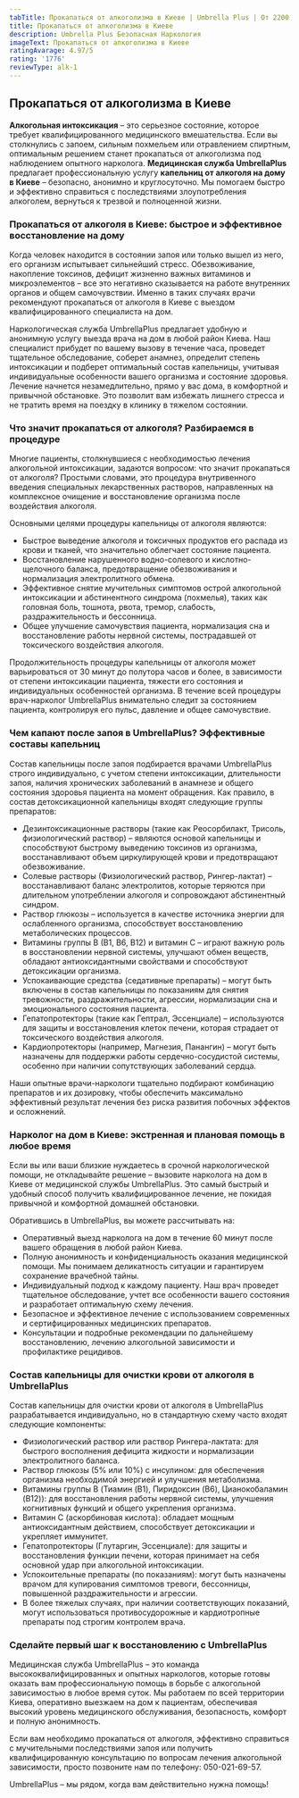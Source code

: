 ```yaml
---
tabTitle: Прокапаться от алкоголизма в Киеве | Umbrella Plus | От 2200 грн
title: Прокапаться от алкоголизма в Киеве
description: Umbrella Plus Безопасная Наркология
imageText: Прокапаться от алкоголизма в Киеве
ratingAvarage: 4.97/5
rating: '1776'
reviewType: alk-1
---
```


## Прокапаться от алкоголизма в Киеве

**Алкогольная интоксикация** – это серьезное состояние, которое требует квалифицированного медицинского вмешательства. Если вы столкнулись с запоем, сильным похмельем или отравлением спиртным, оптимальным решением станет прокапаться от алкоголизма под наблюдением опытного нарколога. **Медицинская служба UmbrellaPlus** предлагает профессиональную услугу **капельниц от алкоголя на дому в Киеве** – безопасно, анонимно и круглосуточно. Мы помогаем быстро и эффективно справиться с последствиями злоупотребления алкоголем, вернуться к трезвой и полноценной жизни.

### Прокапаться от алкоголя в Киеве: быстрое и эффективное восстановление на дому

Когда человек находится в состоянии запоя или только вышел из него, его организм испытывает сильнейший стресс. Обезвоживание, накопление токсинов, дефицит жизненно важных витаминов и микроэлементов – все это негативно сказывается на работе внутренних органов и общем самочувствии. Именно в таких случаях врачи рекомендуют прокапаться от алкоголя в Киеве с выездом квалифицированного специалиста на дом.

Наркологическая служба UmbrellaPlus предлагает удобную и анонимную услугу выезда врача на дом в любой район Киева. Наш специалист прибудет по вашему вызову в течение часа, проведет тщательное обследование, соберет анамнез, определит степень интоксикации и подберет оптимальный состав капельницы, учитывая индивидуальные особенности вашего организма и состояние здоровья. Лечение начнется незамедлительно, прямо у вас дома, в комфортной и привычной обстановке. Это позволит вам избежать лишнего стресса и не тратить время на поездку в клинику в тяжелом состоянии.

### Что значит прокапаться от алкоголя? Разбираемся в процедуре

Многие пациенты, столкнувшиеся с необходимостью лечения алкогольной интоксикации, задаются вопросом: что значит прокапаться от алкоголя? Простыми словами, это процедура внутривенного введения специальных лекарственных растворов, направленных на комплексное очищение и восстановление организма после воздействия алкоголя.

Основными целями процедуры капельницы от алкоголя являются:

* Быстрое выведение алкоголя и токсичных продуктов его распада из крови и тканей, что значительно облегчает состояние пациента.
* Восстановление нарушенного водно-солевого и кислотно-щелочного баланса, предотвращение обезвоживания и нормализация электролитного обмена.
* Эффективное снятие мучительных симптомов острой алкогольной интоксикации и абстинентного синдрома (похмелья), таких как головная боль, тошнота, рвота, тремор, слабость, раздражительность и бессонница.
* Общее улучшение самочувствия пациента, нормализация сна и восстановление работы нервной системы, пострадавшей от токсического воздействия алкоголя.

Продолжительность процедуры капельницы от алкоголя может варьироваться от 30 минут до полутора часов и более, в зависимости от степени интоксикации пациента, тяжести его состояния и индивидуальных особенностей организма. В течение всей процедуры врач-нарколог UmbrellaPlus внимательно следит за состоянием пациента, контролируя его пульс, давление и общее самочувствие.

### Чем капают после запоя в UmbrellaPlus? Эффективные составы капельниц

Состав капельницы после запоя подбирается врачами UmbrellaPlus строго индивидуально, с учетом степени интоксикации, длительности запоя, наличия хронических заболеваний в анамнезе и общего состояния здоровья пациента на момент обращения. Как правило, в состав детоксикационной капельницы входят следующие группы препаратов:

* Дезинтоксикационные растворы (такие как Реосорбилакт, Трисоль, физиологический раствор) – являются основой капельницы и способствуют быстрому выведению токсинов из организма, восстанавливают объем циркулирующей крови и предотвращают обезвоживание.
* Солевые растворы (Физиологический раствор, Рингер-лактат) – восстанавливают баланс электролитов, которые теряются при длительном употреблении алкоголя и сопровождают абстинентный синдром.
* Раствор глюкозы – используется в качестве источника энергии для ослабленного организма, способствует восстановлению метаболических процессов.
* Витамины группы B (B1, B6, B12) и витамин C – играют важную роль в восстановлении нервной системы, улучшают обмен веществ, обладают антиоксидантными свойствами и способствуют детоксикации организма.
* Успокаивающие средства (седативные препараты) – могут быть включены в состав капельницы по показаниям для снятия тревожности, раздражительности, агрессии, нормализации сна и эмоционального состояния пациента.
* Гепатопротекторы (такие как Гептрал, Эссенциале) – используются для защиты и восстановления клеток печени, которая страдает от токсического воздействия алкоголя.
* Кардиопротекторы (например, Магнезия, Панангин) – могут быть назначены для поддержки работы сердечно-сосудистой системы, особенно при наличии сопутствующих заболеваний сердца.

Наши опытные врачи-наркологи тщательно подбирают комбинацию препаратов и их дозировку, чтобы обеспечить максимально эффективный результат лечения без риска развития побочных эффектов и осложнений.

### Нарколог на дом в Киеве: экстренная и плановая помощь в любое время

Если вы или ваши близкие нуждаетесь в срочной наркологической помощи, не откладывайте решение – вызовите нарколога на дом в Киеве от медицинской службы UmbrellaPlus. Это самый быстрый и удобный способ получить квалифицированное лечение, не покидая привычной и комфортной домашней обстановки.

Обратившись в UmbrellaPlus, вы можете рассчитывать на:

* Оперативный выезд нарколога на дом в течение 60 минут после вашего обращения в любой район Киева.
* Полную анонимность и конфиденциальность оказания медицинской помощи. Мы понимаем деликатность ситуации и гарантируем сохранение врачебной тайны.
* Индивидуальный подход к каждому пациенту. Наш врач проведет тщательное обследование, учтет все особенности вашего состояния и разработает оптимальную схему лечения.
* Безопасное и эффективное лечение с использованием современных и сертифицированных медицинских препаратов.
* Консультации и подробные рекомендации по дальнейшему восстановлению, лечению алкогольной зависимости и профилактике рецидивов.

### Состав капельницы для очистки крови от алкоголя в UmbrellaPlus

Состав капельницы для очистки крови от алкоголя в UmbrellaPlus разрабатывается индивидуально, но в стандартную схему часто входят следующие компоненты:

* Физиологический раствор или раствор Рингера-лактата: для быстрого восполнения дефицита жидкости и нормализации электролитного баланса.
* Раствор глюкозы (5% или 10%) с инсулином: для обеспечения организма необходимой энергией и улучшения метаболизма.
* Витамины группы B (Тиамин (B1), Пиридоксин (B6), Цианокобаламин (B12)): для восстановления работы нервной системы, улучшения когнитивных функций и общего укрепления организма.
* Витамин C (аскорбиновая кислота): обладает мощным антиоксидантным действием, способствует детоксикации и укрепляет иммунитет.
* Гепатопротекторы (Глутаргин, Эссенциале): для защиты и восстановления функции печени, которая принимает на себя основной удар при алкогольной интоксикации.
* Успокоительные препараты (по показаниям): могут быть назначены врачом для купирования симптомов тревоги, бессонницы, повышенной раздражительности и агрессии.
* В более тяжелых случаях, при наличии соответствующих показаний, могут использоваться противосудорожные и кардиотропные препараты под строгим контролем врача.

### Сделайте первый шаг к восстановлению с UmbrellaPlus

Медицинская служба UmbrellaPlus – это команда высококвалифицированных и опытных наркологов, которые готовы оказать вам профессиональную помощь в борьбе с алкогольной зависимостью в любое время суток. Мы работаем по всей территории Киева, оперативно выезжаем на дом к пациентам, обеспечивая высокий уровень медицинского обслуживания, безопасность, комфорт и полную анонимность.

Если вам необходимо прокапаться от алкоголя, эффективно справиться с мучительными последствиями запоя или получить квалифицированную консультацию по вопросам лечения алкогольной зависимости, просто позвоните нам по телефону: 050-021-69-57.

UmbrellaPlus – мы рядом, когда вам действительно нужна помощь!
